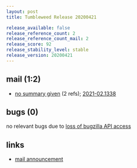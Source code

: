 ```yaml
---
layout: post
title: Tumbleweed Release 20200421

release_available: false
release_reference_count: 2
release_reference_count_mail: 2
release_score: 92
release_stability_level: stable
release_version: 20200421
---
```


## mail (1:2)

- [no summary given](https://github.com/boombatower/tumbleweed-review/issues/10) (2 refs); [2021-02.1338](https://github.com/boombatower/tumbleweed-review/issues/10)

## bugs (0)

<!--more-->

no relevant bugs due to [loss of bugzilla API access](https://bugzilla.opensuse.org/show_bug.cgi?id=1157722)



## links

- [mail announcement](https://github.com/boombatower/tumbleweed-review/issues/10)
